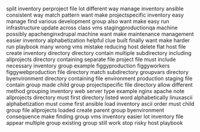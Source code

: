 split inventory perproject file lot different way manage inventory ansible consistent way match pattern want make projectspecific inventory easy manage find various development group also want make easy run infrastructure update across class vms stagingproductionqa machine possibly apachenginxdrupal machine want make maintenance management easier inventory alphabetization helpful clue built finally want make harder run playbook many wrong vms mistake reducing host delete flat host file create inventory directory directory contain multiple subdirectory including allprojects directory containing separate file project file must include necessary inventory group example figgyproduction figgyworkers figgywebproduction file directory match subdirectory groupvars directory byenvironment directory containing file environment production staging file contain group made child group projectspecific file directory allow different method grouping inventory web server type example nginx apache note allprojects directory must first directory listed word alphabetically linuxascii alphabetization must come first ansible load inventory ascii order must child group file allprojects loaded create parent group byenvironment consequence make finding group vms inventory easier lot inventory file appear multiple group existing group still work stop risky host playbook
